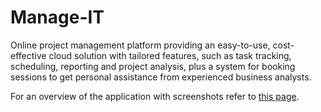 # Manage-IT

Online project management platform providing an easy-to-use, cost-effective cloud solution with tailored features, such as task tracking, scheduling, reporting and project analysis, plus a system for booking sessions to get personal assistance from experienced business analysts.

For an overview of the application with screenshots refer to [this page](https://github.com/yagmurduman/manage-it/tree/main/frontend-main#readme).
